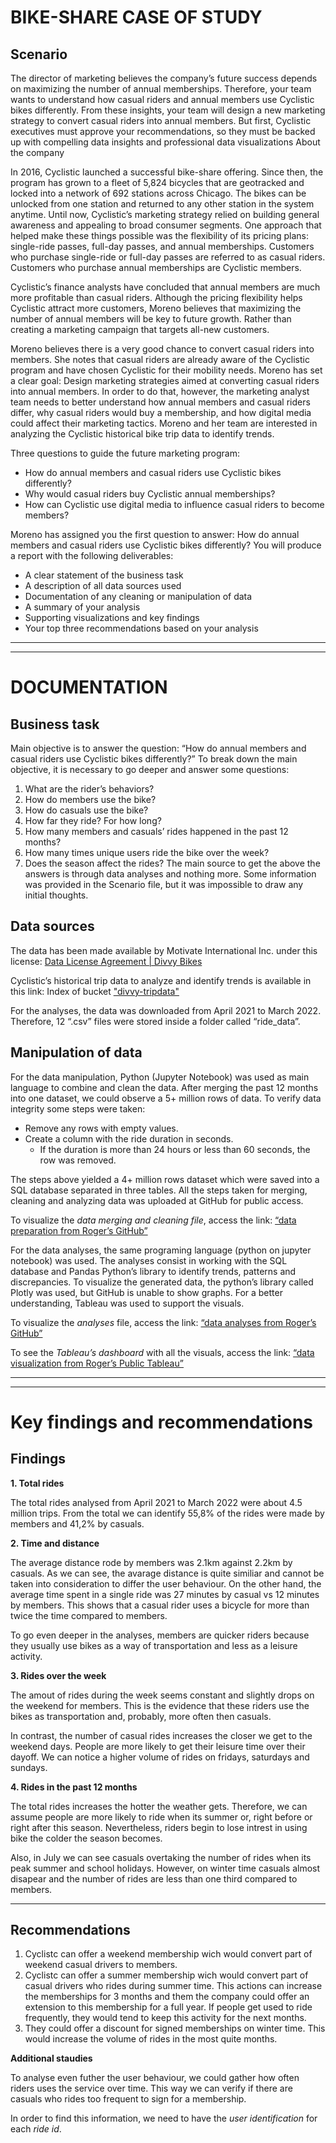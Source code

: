 # BIKE-SHARE CASE OF STUDY
## Scenario
The director of marketing believes the company’s future success depends on maximizing the number of annual memberships. Therefore, your team wants to understand how casual riders and annual members use Cyclistic bikes differently. From these insights, your team will design a new marketing strategy to convert casual riders into annual members. But first, Cyclistic executives must approve your recommendations, so they must be backed up with compelling data insights and professional data visualizations
About the company 

In 2016, Cyclistic launched a successful bike-share offering. Since then, the program has grown to a fleet of 5,824 bicycles that are geotracked and locked into a network of 692 stations across Chicago. The bikes can be unlocked from one station and returned to any other station in the system anytime. 
Until now, Cyclistic’s marketing strategy relied on building general awareness and appealing to broad consumer segments. One approach that helped make these things possible was the flexibility of its pricing plans: single-ride passes, full-day passes, and annual memberships. Customers who purchase single-ride or full-day passes are referred to as casual riders. Customers who purchase annual memberships are Cyclistic members. 

Cyclistic’s finance analysts have concluded that annual members are much more profitable than casual riders. Although the pricing flexibility helps Cyclistic attract more customers, Moreno believes that maximizing the number of annual members will be key to future growth. Rather than creating a marketing campaign that targets all-new customers.

Moreno believes there is a very good chance to convert casual riders into members. She notes that casual riders are already aware of the Cyclistic program and have chosen Cyclistic for their mobility needs. Moreno has set a clear goal: Design marketing strategies aimed at converting casual riders into annual members. In order to do that, however, the marketing analyst team needs to better understand how annual members and casual riders differ, why casual riders would buy a membership, and how digital media could affect their marketing tactics. Moreno and her team are interested in analyzing the Cyclistic historical bike trip data to identify trends. 


Three questions to guide the future marketing program: 
* How do annual members and casual riders use Cyclistic bikes differently? 
* Why would casual riders buy Cyclistic annual memberships? 
* How can Cyclistic use digital media to influence casual riders to become members? 


Moreno has assigned you the first question to answer: How do annual members and casual riders use Cyclistic bikes differently? You will produce a report with the following deliverables: 
* A clear statement of the business task 
* A description of all data sources used 
* Documentation of any cleaning or manipulation of data
* A summary of your analysis 
* Supporting visualizations and key findings 
* Your top three recommendations based on your analysis


---
---


# DOCUMENTATION
## Business task 
Main objective is to answer the question: “How do annual members and casual riders use Cyclistic bikes differently?”
To break down the main objective, it is necessary to go deeper and answer some questions: 
  1.	What are the rider’s behaviors?
  2.	How do members use the bike?
  3.	How do casuals use the bike?
  4.	How far they ride? For how long?
  5.	How many members and casuals’ rides happened in the past 12 months?
  6.	How many times unique users ride the bike over the week?
  7.	Does the season affect the rides? 
The main source to get the above the answers is through data analyses and nothing more. Some information was provided in the Scenario file, but it was impossible to draw any initial thoughts.

## Data sources
The data has been made available by Motivate International Inc. under this license: [Data License Agreement | Divvy Bikes](https://ride.divvybikes.com/data-license-agreement)

Cyclistic’s historical trip data to analyze and identify trends is available in this link: Index of bucket ["divvy-tripdata"](https://divvy-tripdata.s3.amazonaws.com/index.html)

For the analyses, the data was downloaded from April 2021 to March 2022. Therefore, 12 “.csv” files were stored inside a folder called “ride_data”.
 
## Manipulation of data
For the data manipulation, Python (Jupyter Notebook) was used as main language to combine and clean the data.
After merging the past 12 months into one dataset, we could observe a 5+ million rows of data. To verify data integrity some steps were taken:

* Remove any rows with empty values. 
* Create a column with the ride duration in seconds.
  * If the duration is more than 24 hours or less than 60 seconds, the row was removed.

The steps above yielded a 4+ million rows dataset which were saved into a SQL database separated in three tables. All the steps taken for merging, cleaning and analyzing data was uploaded at GitHub for public access. 

To visualize the _data merging and cleaning file_, access the link:  [“data preparation from Roger’s GitHub”](https://github.com/rogercarelli/Analyses-BikeShareApp/blob/e3402797f6e563b78f53c7b04600d7deabc5b4bc/step-01_data_preparation.ipynb)

For the data analyses, the same programing language (python on jupyter notebook) was used. The analyses consist in working with the SQL database and Pandas Python’s library to identify trends, patterns and discrepancies. To visualize the generated data, the python’s library called Plotly was used, but GitHub is unable to show graphs. For a better understanding, Tableau was used to support the visuals. 

To visualize the _analyses_ file, access the link:  [“data analyses from Roger’s GitHub”](https://github.com/rogercarelli/Analyses-BikeShareApp/blob/e3402797f6e563b78f53c7b04600d7deabc5b4bc/analyses.ipynb)

To see the _Tableau’s dashboard_ with all the visuals, access the link: [“data visualization from Roger’s Public Tableau”](https://public.tableau.com/views/Analyses-BikeShareApp/Dashboard1?:language=pt-BR&:display_count=n&:origin=viz_share_link)


---
---


# Key findings and recommendations
## Findings

**1. Total rides**

The total rides analysed from April 2021 to March 2022 were about 4.5 million trips. From the total we can identify 55,8% of the rides were made by members and 41,2% by casuals.


**2. Time and distance**

The average distance rode by members was 2.1km against 2.2km by casuals. As we can see, the avarage distance is quite similiar and cannot be taken into consideration to differ the user behaviour. On the other hand, the average time spent in a single ride was 27 minutes by casual vs 12 minutes by members. This shows that a casual rider uses a bicycle for more than twice the time compared to members. 

To go even deeper in the analyses, members are quicker riders because they usually use bikes as a way of transportation and less as a leisure activity.  


**3. Rides over the week**

The amout of rides during the week seems constant and slightly drops on the weekend for members. This is the evidence that these riders use the bikes as transportation and, probably, more often then casuals. 

In contrast, the number of casual rides increases the closer we get to the weekend days. People are more likely to get their leisure time over their dayoff. We can notice a higher volume of rides on fridays, saturdays and sundays. 


**4. Rides in the past 12 months**

The total rides increases the hotter the weather gets. Therefore, we can assume people are more likely to ride when its summer or, right before or right after this season. Nevertheless, riders begin to lose intrest in using bike the colder the season becomes.

Also, in July we can see casuals overtaking the number of rides when its peak summer and school holidays. However, on winter time casuals almost disapear and the number of rides are less than one third compared to members.

---

## Recommendations

1. Cyclistc can offer a weekend membership wich would convert part of weekend casual drivers to members. 
2. Cyclistc can offer a summer membership wich would convert part of casual drivers who rides during summer time. This actions can increase the memberships for 3 months and them the company could offer an extension to this membership for a full year. If people get used to ride frequently, they would tend to keep this activity for the next months.
3. They could offer a discount for signed memberships on winter time. This would increase the volume of rides in the most quite months. 


**Additional staudies**

To analyse even futher the user behaviour, we could gather how often riders uses the service over time. This way we can verify if there are casuals who rides too frequent to sign for a membership.

In order to find this information, we need to have the _user identification_ for each _ride id_.



